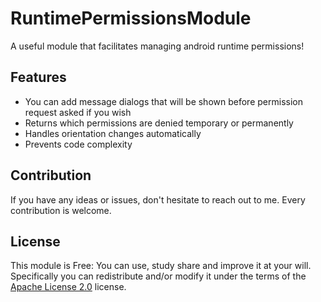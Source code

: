 # RuntimePermissionsModule
A useful module that facilitates managing android runtime permissions!

## Features
* You can add message dialogs that will be shown before permission request asked if you wish
* Returns which permissions are denied temporary or permanently
* Handles orientation changes automatically
* Prevents code complexity

## Contribution
If you have any ideas or issues, don't hesitate to reach out to me. Every contribution is welcome.

## License

This module is Free: You can use, study share and improve it at your
will. Specifically you can redistribute and/or modify it under the terms of the
[Apache License 2.0](https://www.apache.org/licenses/LICENSE-2.0) license.
